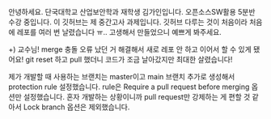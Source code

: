 안녕하세요. 
단국대학교 산업보안학과 재학생 김가인입니다.
오픈소스SW활용 5분반 수강 중입니다.
이 깃허브는 제 중간고사 과제입니다.
깃허브 다루는 것이 처음이라 처음에 레포를 여러 번 날렸습니다 ㅠ.. 
고생해서 만들었으니 예쁘게 봐주세요.

+) 교수님! merge 충돌 오류 났던 거 해결해서 새로 레포 안 하고 이어서 할 수 있게 됐어요!
git reset 하고 pull 했더니 코드가 조금 날아갔지만 최대한 살렸습니다!  

제가 개발할 때 사용하는 브랜치는 master이고
main 브랜치 추가로 생성해서 protection rule 설정했습니다.
rule은 Require a pull request before merging 옵션만 설정했습니다. 
혼자 개발하는 상황이니까 pull request만 강제하는 게 편할 것 같아서 Lock branch 옵션은 제외했습니다. 
